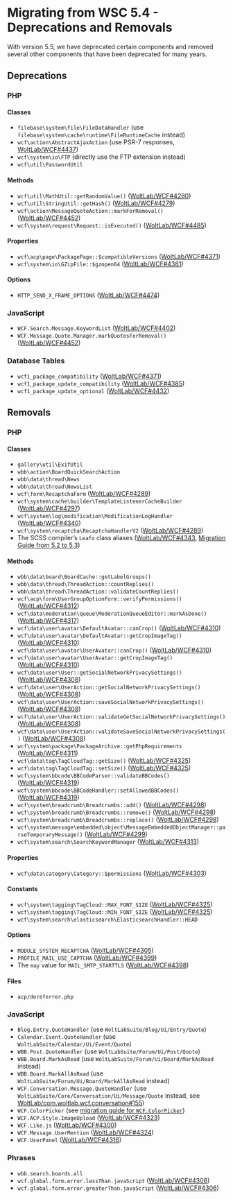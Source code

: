 # Migrating from WSC 5.4 - Deprecations and Removals

With version 5.5, we have deprecated certain components and removed several other components that have been deprecated for many years.



## Deprecations

### PHP

#### Classes

- `filebase\system\file\FileDataHandler` (use `filebase\system\cache\runtime\FileRuntimeCache` instead)
- `wcf\action\AbstractAjaxAction` (use PSR-7 responses, [WoltLab/WCF#4437](https://github.com/WoltLab/WCF/pull/4437))
- `wcf\system\io\FTP` (directly use the FTP extension instead)
- `wcf\util\PasswordUtil`

#### Methods

- `wcf\util\MathUtil::getRandomValue()` ([WoltLab/WCF#4280](https://github.com/WoltLab/WCF/pull/4280))
- `wcf\util\StringUtil::getHash()` ([WoltLab/WCF#4279](https://github.com/WoltLab/WCF/pull/4279))
- `wcf\action\MessageQuoteAction::markForRemoval()` ([WoltLab/WCF#4452](https://github.com/WoltLab/WCF/pull/4452))
- `wcf\system\request\Request::isExecuted()` ([WoltLab/WCF#4485](https://github.com/WoltLab/WCF/pull/4485))

#### Properties

- `wcf\acp\page\PackagePage::$compatibleVersions` ([WoltLab/WCF#4371](https://github.com/WoltLab/WCF/pull/4371))
- `wcf\system\io\GZipFile::$gzopen64` ([WoltLab/WCF#4381](https://github.com/WoltLab/WCF/pull/4381))

#### Options

- `HTTP_SEND_X_FRAME_OPTIONS` ([WoltLab/WCF#4474](https://github.com/WoltLab/WCF/pull/4474))

### JavaScript

- `WCF.Search.Message.KeywordList` ([WoltLab/WCF#4402](https://github.com/WoltLab/WCF/pull/4402))
- `WCF.Message.Quote.Manager.markQuotesForRemoval()` ([WoltLab/WCF#4452](https://github.com/WoltLab/WCF/pull/4452))

### Database Tables

- `wcf1_package_compatibility` ([WoltLab/WCF#4371](https://github.com/WoltLab/WCF/pull/4371))
- `wcf1_package_update_compatibility` ([WoltLab/WCF#4385](https://github.com/WoltLab/WCF/pull/4385))
- `wcf1_package_update_optional` ([WoltLab/WCF#4432](https://github.com/WoltLab/WCF/pull/4432))

## Removals

### PHP

#### Classes

- `gallery\util\ExifUtil`
- `wbb\action\BoardQuickSearchAction`
- `wbb\data\thread\News`
- `wbb\data\thread\NewsList`
- `wcf\form\RecaptchaForm` ([WoltLab/WCF#4289](https://github.com/WoltLab/WCF/pull/4289))
- `wcf\system\cache\builder\TemplateListenerCacheBuilder` ([WoltLab/WCF#4297](https://github.com/WoltLab/WCF/pull/4297))
- `wcf\system\log\modification\ModificationLogHandler` ([WoltLab/WCF#4340](https://github.com/WoltLab/WCF/pull/4340))
- `wcf\system\recaptcha\RecaptchaHandlerV2` ([WoltLab/WCF#4289](https://github.com/WoltLab/WCF/pull/4289))
- The SCSS compiler’s `Leafo` class aliases ([WoltLab/WCF#4343](https://github.com/WoltLab/WCF/pull/4343), [Migration Guide from 5.2 to 5.3](../wsc52/libraries.md))

#### Methods

- `wbb\data\board\BoardCache::getLabelGroups()`
- `wbb\data\thread\ThreadAction::countReplies()`
- `wbb\data\thread\ThreadAction::validateCountReplies()`
- `wcf\acp\form\UserGroupOptionForm::verifyPermissions()` ([WoltLab/WCF#4312](https://github.com/WoltLab/WCF/pull/4312))
- `wcf\data\moderation\queue\ModerationQueueEditor::markAsDone()` ([WoltLab/WCF#4317](https://github.com/WoltLab/WCF/pull/4317))
- `wcf\data\user\avatar\DefaultAvatar::canCrop()` ([WoltLab/WCF#4310](https://github.com/WoltLab/WCF/pull/4310))
- `wcf\data\user\avatar\DefaultAvatar::getCropImageTag()` ([WoltLab/WCF#4310](https://github.com/WoltLab/WCF/pull/4310))
- `wcf\data\user\avatar\UserAvatar::canCrop()` ([WoltLab/WCF#4310](https://github.com/WoltLab/WCF/pull/4310))
- `wcf\data\user\avatar\UserAvatar::getCropImageTag()` ([WoltLab/WCF#4310](https://github.com/WoltLab/WCF/pull/4310))
- `wcf\data\user\User::getSocialNetworkPrivacySettings()` ([WoltLab/WCF#4308](https://github.com/WoltLab/WCF/pull/4308))
- `wcf\data\user\UserAction::getSocialNetworkPrivacySettings()` ([WoltLab/WCF#4308](https://github.com/WoltLab/WCF/pull/4308))
- `wcf\data\user\UserAction::saveSocialNetworkPrivacySettings()` ([WoltLab/WCF#4308](https://github.com/WoltLab/WCF/pull/4308))
- `wcf\data\user\UserAction::validateGetSocialNetworkPrivacySettings()` ([WoltLab/WCF#4308](https://github.com/WoltLab/WCF/pull/4308))
- `wcf\data\user\UserAction::validateSaveSocialNetworkPrivacySettings()` ([WoltLab/WCF#4308](https://github.com/WoltLab/WCF/pull/4308))
- `wcf\system\package\PackageArchive::getPhpRequirements` ([WoltLab/WCF#4311](https://github.com/WoltLab/WCF/pull/4311))
- `wcf\data\tag\TagCloudTag::getSize()` ([WoltLab/WCF#4325](https://github.com/WoltLab/WCF/pull/4325))
- `wcf\data\tag\TagCloudTag::setSize()` ([WoltLab/WCF#4325](https://github.com/WoltLab/WCF/pull/4325))
- `wcf\system\bbcode\BBCodeParser::validateBBCodes()` ([WoltLab/WCF#4319](https://github.com/WoltLab/WCF/pull/4319))
- `wcf\system\bbcode\BBCodeHandler::setAllowedBBCodes()` ([WoltLab/WCF#4319](https://github.com/WoltLab/WCF/pull/4319))
- `wcf\system\breadcrumb\Breadcrumbs::add()` ([WoltLab/WCF#4298](https://github.com/WoltLab/WCF/pull/4298))
- `wcf\system\breadcrumb\Breadcrumbs::remove()` ([WoltLab/WCF#4298](https://github.com/WoltLab/WCF/pull/4298))
- `wcf\system\breadcrumb\Breadcrumbs::replace()` ([WoltLab/WCF#4298](https://github.com/WoltLab/WCF/pull/4298))
- `wcf\system\message\embedded\object\MessageEmbeddedObjectManager::parseTemporaryMessage()` ([WoltLab/WCF#4299](https://github.com/WoltLab/WCF/pull/4299))
- `wcf\system\search\SearchKeywordManager` ([WoltLab/WCF#4313](https://github.com/WoltLab/WCF/pull/4313))

#### Properties

- `wcf\data\category\Category::$permissions` ([WoltLab/WCF#4303](https://github.com/WoltLab/WCF/pull/4303))

#### Constants

- `wcf\system\tagging\TagCloud::MAX_FONT_SIZE` ([WoltLab/WCF#4325](https://github.com/WoltLab/WCF/pull/4325))
- `wcf\system\tagging\TagCloud::MIN_FONT_SIZE` ([WoltLab/WCF#4325](https://github.com/WoltLab/WCF/pull/4325))
- `wcf\system\search\elasticsearch\ElasticsearchHandler::HEAD`

#### Options

- `MODULE_SYSTEM_RECAPTCHA` ([WoltLab/WCF#4305](https://github.com/WoltLab/WCF/pull/4305))
- `PROFILE_MAIL_USE_CAPTCHA` ([WoltLab/WCF#4399](https://github.com/WoltLab/WCF/pull/4399))
- The `may` value for `MAIL_SMTP_STARTTLS` ([WoltLab/WCF#4398](https://github.com/WoltLab/WCF/pull/4398))

#### Files

- `acp/dereferrer.php`


### JavaScript

- `Blog.Entry.QuoteHandler` (use `WoltLabSuite/Blog/Ui/Entry/Quote`)
- `Calendar.Event.QuoteHandler` (use `WoltLabSuite/Calendar/Ui/Event/Quote`)
- `WBB.Post.QuoteHandler` (use `WoltLabSuite/Forum/Ui/Post/Quote`)
- `WBB.Board.MarkAsRead` (use `WoltLabSuite/Forum/Ui/Board/MarkAsRead` instead)
- `WBB.Board.MarkAllAsRead` (use `WoltLabSuite/Forum/Ui/Board/MarkAllAsRead` instead)
- `WCF.Conversation.Message.QuoteHandler` (use `WoltLabSuite/Core/Conversation/Ui/Message/Quote` instead, see [WoltLab/com.woltlab.wcf.conversation#155](https://github.com/WoltLab/com.woltlab.wcf.conversation/pull/155))
- `WCF.ColorPicker` (see [migration guide for `WCF.ColorPicker`](javascript.md#wcfcolorpicker))
- `WCF.ACP.Style.ImageUpload` ([WoltLab/WCF#4323](https://github.com/WoltLab/WCF/pull/4323))
- `WCF.Like.js` ([WoltLab/WCF#4300](https://github.com/WoltLab/WCF/pull/4300))
- `WCF.Message.UserMention` ([WoltLab/WCF#4324](https://github.com/WoltLab/WCF/pull/4324))
- `WCF.UserPanel` ([WoltLab/WCF#4316](https://github.com/WoltLab/WCF/pull/4316))


### Phrases

- `wbb.search.boards.all`
- `wcf.global.form.error.lessThan.javaScript` ([WoltLab/WCF#4306](https://github.com/WoltLab/WCF/pull/4306))
- `wcf.global.form.error.greaterThan.javaScript` ([WoltLab/WCF#4306](https://github.com/WoltLab/WCF/pull/4306))
